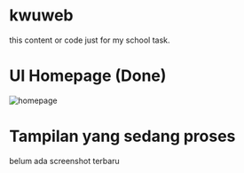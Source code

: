 # kwuweb
this content or code just for my school task.

# UI Homepage (Done)
![homepage](https://raw.githubusercontent.com/zovia42/kwuweb/master/img/Puma-Store%20Index%20page%20update%2004092020.png)

# Tampilan yang sedang proses
belum ada screenshot terbaru
